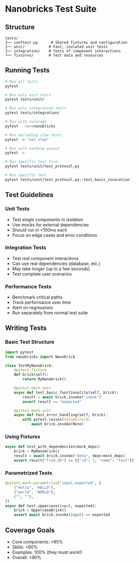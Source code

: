 # Nanobricks Test Suite

## Structure

```
tests/
├── conftest.py      # Shared fixtures and configuration
├── unit/           # Fast, isolated unit tests
├── integration/    # Tests of component interactions
└── fixtures/       # Test data and resources
```

## Running Tests

```bash
# Run all tests
pytest

# Run only unit tests
pytest tests/unit/

# Run only integration tests
pytest tests/integration/

# Run with coverage
pytest --cov=nanobricks

# Run excluding slow tests
pytest -m "not slow"

# Run with verbose output
pytest -v

# Run specific test file
pytest tests/unit/test_protocol.py

# Run specific test
pytest tests/unit/test_protocol.py::test_basic_invocation
```

## Test Guidelines

### Unit Tests

- Test single components in isolation
- Use mocks for external dependencies
- Should run in <100ms each
- Focus on edge cases and error conditions

### Integration Tests

- Test real component interactions
- Can use real dependencies (database, etc.)
- May take longer (up to a few seconds)
- Test complete user scenarios

### Performance Tests

- Benchmark critical paths
- Track performance over time
- Alert on regressions
- Run separately from normal test suite

## Writing Tests

### Basic Test Structure

```python
import pytest
from nanobricks import Nanobrick

class TestMyNanobrick:
    @pytest.fixture
    def brick(self):
        return MyNanobrick()

    @pytest.mark.unit
    async def test_basic_functionality(self, brick):
        result = await brick.invoke("input")
        assert result == "expected"

    @pytest.mark.unit
    async def test_error_handling(self, brick):
        with pytest.raises(ValueError):
            await brick.invoke(None)
```

### Using Fixtures

```python
async def test_with_dependencies(mock_deps):
    brick = MyNanobrick()
    result = await brick.invoke("data", deps=mock_deps)
    assert result["from_db"] == [{"id": 1, "name": "test"}]
```

### Parametrized Tests

```python
@pytest.mark.parametrize("input,expected", [
    ("hello", "HELLO"),
    ("world", "WORLD"),
    ("", ""),
])
async def test_uppercase(input, expected):
    brick = UppercaseBrick()
    assert await brick.invoke(input) == expected
```

## Coverage Goals

- Core components: >95%
- Skills: >90%
- Examples: 100% (they must work!)
- Overall: >90%
